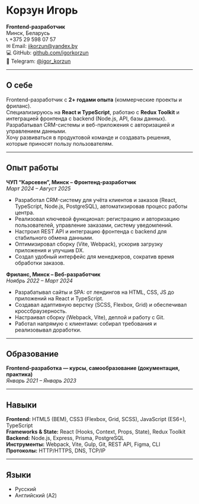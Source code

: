 # Корзун Игорь

**Frontend-разработчик**  
Минск, Беларусь  
📞 +375 29 598 07 57  
✉ Email: [iikorzun@yandex.by](mailto:iikorzun@yandex.by)  
💻 GitHub: [github.com/igorkorzun](https://github.com/igorkorzun)  
💬 Telegram: [@igor_korzun](https://t.me/igor_korzun)  

---

## О себе
Frontend-разработчик с **2+ годами опыта** (коммерческие проекты и фриланс).  
Специализируюсь на **React и TypeScript**, работаю с **Redux Toolkit** и интеграцией фронтенда с backend (Node.js, API, базы данных).  
Разрабатывал CRM-системы и веб-приложения с авторизацией и управлением данными.  
Хочу развиваться в продуктовой команде и создавать решения, которые приносят пользу пользователям.

---

## Опыт работы

**ЧУП “Карсевен”, Минск – Фронтенд-разработчик**  
*Март 2024 – Август 2025*  
- Разработал CRM-систему для учёта клиентов и заказов (React, TypeScript, Node.js, PostgreSQL), автоматизировав процесс работы центра.  
- Реализовал ключевой функционал: регистрацию и авторизацию пользователей, управление заказами, систему уведомлений.  
- Настроил REST API и интеграцию фронтенда с backend для стабильного обмена данными.  
- Оптимизировал сборку (Vite, Webpack), ускорив загрузку приложения и улучшив DX.  
- Создал удобный интерфейс для менеджеров, сократив время обработки заказов.  

**Фриланс, Минск – Веб-разработчик**  
*Ноябрь 2022 – Март 2024*  
- Разрабатывал сайты и SPA: от лендингов на HTML, CSS, JS до приложений на React и TypeScript.  
- Создавал адаптивную верстку (SCSS, Flexbox, Grid) и обеспечивал кроссбраузерность.  
- Настраивал сборку (Webpack, Vite), деплой и работу с Git.  
- Работал напрямую с клиентами: собирал требования и реализовывал доработки.  

---

## Образование
**Frontend-разработка — курсы, самообразование (документация, практика)**  
*Январь 2021 – Январь 2023*

---

## Навыки

**Frontend:** HTML5 (BEM), CSS3 (Flexbox, Grid, SCSS), JavaScript (ES6+), TypeScript  
**Frameworks & State:** React (Hooks, Context, Props, State), Redux Toolkit  
**Backend:** Node.js, Express, Prisma, PostgreSQL  
**Инструменты:** Webpack, Vite, Gulp, Git, REST API, Figma, CLI  
**Протоколы:** HTTP/HTTPS, DNS, TCP/IP  

---

## Языки
- Русский  
- Английский (A2)
